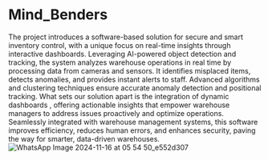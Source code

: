 # Mind_Benders

The project introduces a software-based solution for secure and smart inventory control, with a unique focus on real-time insights through interactive dashboards. Leveraging AI-powered object detection and tracking, the system analyzes warehouse operations in real time by processing data from cameras and sensors. It identifies misplaced items, detects anomalies, and provides instant alerts to staff. Advanced algorithms and clustering techniques ensure accurate anomaly detection and positional tracking. What sets our solution apart is the integration of dynamic dashboards , offering actionable insights that empower warehouse managers to address issues proactively and optimize operations. Seamlessly integrated with warehouse management systems, this software improves efficiency, reduces human errors, and enhances security, paving the way for smarter, data-driven warehouses.
![WhatsApp Image 2024-11-16 at 05 54 50_e552d307](https://github.com/user-attachments/assets/df7511f0-0b99-42b5-ae7e-4c8d8a5422e2)
